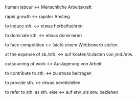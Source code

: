 human labour <-> Menschliche Arbeitskraft
<!--SR:!2024-09-22,4,286!2024-09-21,4,276-->

rapid growth <-> rapider Anstieg
<!--SR:!2024-09-21,4,276!2024-09-20,3,252-->

to induce sth. <-> etwas herbeifuehren
<!--SR:!2024-09-21,4,276!2000-01-01,1,250-->

to dominate sth. <-> etwas dominieren
<!--SR:!2024-09-22,4,286!2024-09-21,4,276-->

to face competition <-> (sich) einem Wettbewerb stellen
<!--SR:!2024-09-21,4,276!2024-09-22,4,286-->

at the expense of sb./sth. <-> auf Kosten/zulasten von jmd./etw.
<!--SR:!2024-09-21,4,274!2024-09-21,4,276-->

outsourcing of work <-> Auslagerung von Arbeit
<!--SR:!2024-09-21,4,272!2024-09-21,4,284-->

to contribute to sth. <-> zu etwas beitragen
<!--SR:!2024-09-21,4,276!2024-09-22,4,286-->

to provide sth. <-> etwas bereitstellen
<!--SR:!2024-09-21,4,276!2024-09-21,4,270-->

to refer to sth. as sth. else <-> auf etw. als etw. beziehen
<!--SR:!2024-09-21,4,284!2024-09-22,4,289-->